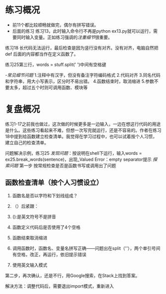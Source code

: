 # 练习概况
- 前11个都比较顺畅就做完，偶尔有拼写错误。
- 后面的练习
  练习13，此时输入命令行不再是python ex13.py就可以运行，需要同时输入变量。正如练习强调的*注重细节*很重要。

练习18 长代码无法运行，最后检查是因为竖行没有对齐。没有对齐，电脑自然把def 后面的内容都当作在定义函数了。

练习25第三行，words = stuff.split(' ')中间有空格键



-*常见细节问题*
1.注释中有汉字，但没有备注字符编码格式
2.代码对齐
3.同名代码和字符串，用大小写表示，区分时不易出错。
4.函数结束时，取消缩进
5.参数不要太多，超过五个时则可调用函数、模块等

# 复盘概况

练习1-17之前我也做过，这次做的时候更多是一边输入，一边在想这行代码的用途是什么。这些练习看起来不难，但想一次写完就运行，还是不容易的。作者在练习18中提到给函数建立检查清单。我觉得在学习过程中，也可以试着按个人习惯，建立自己的检查清单。

问题解决示例，练习25
*发现问题*：按说明在shell下运行，输入words = ex25.break_words(sentence)，出现_Valued Error：empty separator提示
*探索问题*
第一步  按常规检查是否是函数书写或调用出了问题

## 函数检查清单（按个人习惯设立）
1. 函数名是否以字符和下划线组成？
2. （）后紧跟：
3. ():是英文符号不是拼音
4. 函数定义代码后是否使用了4个空格
5. 函数结束取消缩进

6. 调用函数时，函数名、变量名拼写正确——问题出在split（''），两个单引号间有空格，改正，再运行，依旧提示错误
7. 使用英文输入模式
 
第二步，再次确认，还是不行，用Google搜索，在Stack上找到答案。

解决方法：调整代码后，需要退出import模式，重新进入


